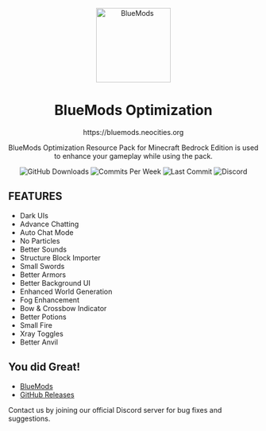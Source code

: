 <p align="center">
  <img src="https://bluemods.neocities.org/p/ic_blue.png" alt="BlueMods" width="150" height="150">
</p>
<h1 align="center">BlueMods Optimization</h1>
<p align="center">https://bluemods.neocities.org</p>
<p align="center">
  BlueMods Optimization Resource Pack for Minecraft Bedrock Edition is used to enhance your gameplay while using the pack. 
</p>
<p align="center">
  <img src="https://img.shields.io/github/downloads/BlueModsYT/BlueMods-Optimization/total?style=for-the-badge" alt="GitHub Downloads">
  <img src="https://img.shields.io/github/commit-activity/m/BlueModsYT/BlueMods-Optimization?style=for-the-badge" alt="Commits Per Week">
  <img src="https://img.shields.io/github/last-commit/BlueModsYT/BlueMods-Optimization?style=for-the-badge" alt="Last Commit">
  <img src="https://img.shields.io/discord/913049851531522078?style=for-the-badge&label=Discord&color=0000ff&link=https%3A%2F%2Fdiscord.gg%2Fbluemods-anticheat-913049851531522078" alt="Discord">
</p>

## **FEATURES**
- Dark UIs
- Advance Chatting 
- Auto Chat Mode
- No Particles
- Better Sounds
- Structure Block Importer
- Small Swords
- Better Armors
- Better Background UI
- Enhanced World Generation
- Fog Enhancement
- Bow & Crossbow Indicator
- Better Potions
- Small Fire
- Xray Toggles
- Better Anvil

## **You did Great!**
- [BlueMods](https://bluemods.neocities.org)
- [GitHub Releases](../../releases)

Contact us by joining our official Discord server for bug fixes and suggestions.
